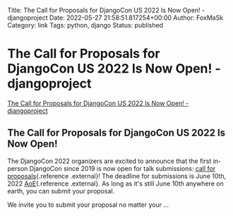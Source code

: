 Title: The Call for Proposals for DjangoCon US 2022 Is Now Open! - djangoproject
Date: 2022-05-27 21:58:51.817254+00:00
Author: FoxMaSk 
Category: link
Tags: python, django
Status: published





# The Call for Proposals for DjangoCon US 2022 Is Now Open! - djangoproject

[The Call for Proposals for DjangoCon US 2022 Is Now Open! - djangoproject](https://www.djangoproject.com/weblog/2022/may/23/the-call-for-proposals-for-djangocon-us-2022-is-no/)



The Call for Proposals for DjangoCon US 2022 Is Now Open!
---------------------------------------------------------

The DjangoCon 2022 organizers are excited to announce that the first
in-person DjangoCon since 2019 is now open for talk submissions: [call
for proposals](https://pretalx.com/djangocon-2022/cfp){.reference
.external}! The deadline for submissions is June 10th, 2022
[AoE](https://time.is/compare/0000_10_June_2022_in_Anywhere_on_Earth){.reference
.external}. As long as it&#39;s still June 10th anywhere on earth, you can
submit your proposal.

We invite you to submit your proposal no matter your ...


